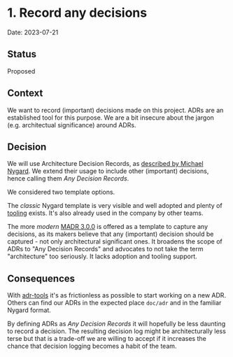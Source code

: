 # 1. Record any decisions

Date: 2023-07-21

## Status

Proposed

## Context

We want to record (important) decisions made on this project.
ADRs are an established tool for this purpose.
We are a bit insecure about the jargon (e.g. architectual significance) around ADRs.

## Decision

We will use Architecture Decision Records, as [described by Michael Nygard](http://thinkrelevance.com/blog/2011/11/15/documenting-architecture-decisions). We extend their usage to include other (important) decisions, hence calling them _Any Decision Records_.

We considered two template options.

The _classic_ Nygard template is very visible and well adopted and plenty of [tooling](https://adr.github.io/#decision-capturing-tools) exists. It's also already used in the company by other teams.

The more _modern_ [MADR 3.0.0](https://adr.github.io/madr/) is offered as a template to capture any decisions, as its makers believe that any (important) decision should be captured - not only architectural significant ones. It broadens the scope of ADRs to "Any Decision Records" and advocates to not take the term "architecture" too seriously. It lacks adoption and tooling support.

## Consequences

With [adr-tools](https://github.com/npryce/adr-tools) it's as frictionless as possible to start working on a new ADR. Others can find our ADRs in the expected place `doc/adr` and in the familiar Nygard format.

By defining ADRs as _Any Decision Records_ it will hopefully be less daunting to record a decision. The resulting decision log might be architecturally less terse but that is a trade-off we are willing to accept if it increases the chance that decision logging becomes a habit of the team.
